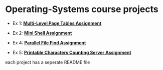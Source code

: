 # Operating-Systems course projects

* Ex 1: [**Multi-Level Page Tables Assignment**](https://github.com/RivkiZolti/Operating-Systems/tree/main/Multi%20Level%20Page%20Tables%20Assignment)

* Ex 2: [**Mini Shell Assignment**](https://github.com/RivkiZolti/Operating-Systems/tree/main/Mini%20Shell%20Assignment)

* Ex 4: [**Parallel File Find Assignment**](https://github.com/RivkiZolti/Operating-Systems/tree/main/Parallel%20File%20Find%20Assignment)

* Ex 5: [**Printable Characters Counting Server Assignment**](https://github.com/RivkiZolti/Operating-Systems/tree/main/Printable%20Characters%20Counting%20Server%20Assignment)

each project has a seperate README file
